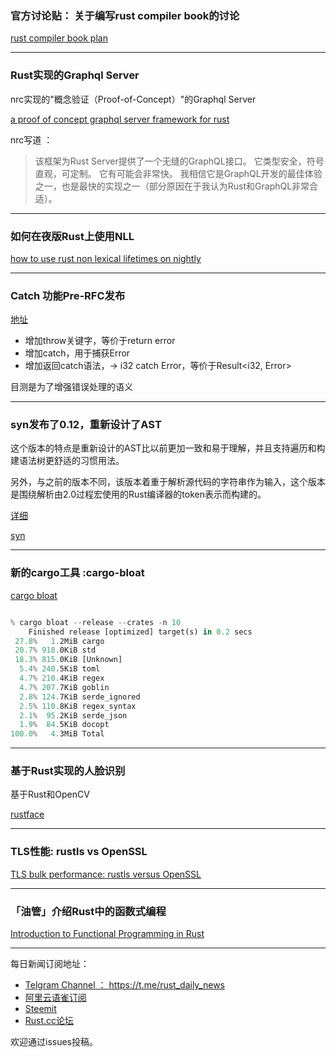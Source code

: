 ###  官方讨论贴： 关于编写rust compiler book的讨论

[rust compiler book plan](https://internals.rust-lang.org/t/so-you-want-to-hack-on-the-rust-compiler-a-plan-for-a-book/6497)

---

### Rust实现的Graphql Server

nrc实现的"概念验证（Proof-of-Concept）"的Graphql Server

[a proof of concept graphql server framework for rust](https://www.ncameron.org/blog/a-proof-of-concept-graphql-server-framework-for-rust/)

nrc写道 ：

> 该框架为Rust Server提供了一个无缝的GraphQL接口。 它类型安全，符号直观，可定制。 它有可能会非常快。 我相信它是GraphQL开发的最佳体验之一，也是最快的实现之一（部分原因在于我认为Rust和GraphQL非常合适）。

---

### 如何在夜版Rust上使用NLL

[how to use rust non lexical lifetimes on nightly ](https://santiagopastorino.com/how-to-use-rust-non-lexical-lifetimes-on-nightly/)

---

###  Catch 功能Pre-RFC发布

[地址](https://internals.rust-lang.org/t/pre-rfc-catching-functions/6505)

- 增加throw关键字，等价于return error
- 增加catch，用于捕获Error
- 增加返回catch语法，-> i32 catch Error，等价于Result<i32, Error>

目测是为了增强错误处理的语义

---

### syn发布了0.12，重新设计了AST

这个版本的特点是重新设计的AST比以前更加一致和易于理解，并且支持遍历和构建语法树更舒适的习惯用法。

另外，与之前的版本不同，该版本着重于解析源代码的字符串作为输入，这个版本是围绕解析由2.0过程宏使用的Rust编译器的token表示而构建的。

[详细](https://www.reddit.com/r/rust/comments/7oznfm/announcing_syn_012_complete_redesign_for_all_your/)

[syn ](https://github.com/dtolnay/syn)

---

### 新的cargo工具 :cargo-bloat

[cargo bloat](https://github.com/RazrFalcon/cargo-bloat)

```rust

% cargo bloat --release --crates -n 10
    Finished release [optimized] target(s) in 0.2 secs
 27.8%   1.2MiB cargo
 20.7% 918.0KiB std
 18.3% 815.0KiB [Unknown]
  5.4% 240.5KiB toml
  4.7% 210.4KiB regex
  4.7% 207.7KiB goblin
  2.8% 124.7KiB serde_ignored
  2.5% 110.8KiB regex_syntax
  2.1%  95.2KiB serde_json
  1.9%  84.5KiB docopt
100.0%   4.3MiB Total

```

---

### 基于Rust实现的人脸识别

基于Rust和OpenCV

[rustface](https://github.com/atomashpolskiy/rustface#----rustface)

---

### TLS性能: rustls vs OpenSSL


[TLS bulk performance: rustls versus OpenSSL](https://jbp.io/2018/01/07/rustls-vs-openssl-performance-1.html)

---

### 「油管」介绍Rust中的函数式编程

[Introduction to Functional Programming in Rust](https://www.youtube.com/watch?v=PbLY-cVRiog)

---

每日新闻订阅地址：

- [Telgram Channel ： https://t.me/rust_daily_news ](https://t.me/rust_daily_news )
- [阿里云语雀订阅](https://www.yuque.com/chaosbot/rustnews)
- [Steemit](https://steemit.com/@blackanger)
- [Rust.cc论坛](https://rust.cc)

欢迎通过issues投稿。

